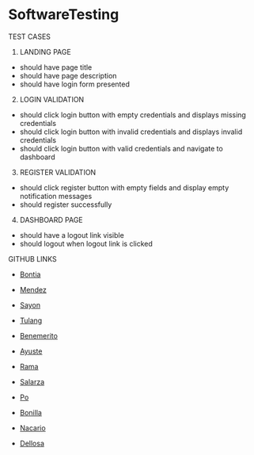 # SoftwareTesting

TEST CASES

1. LANDING PAGE
 - should have page title
 - should have page description
 - should have login form presented
2. LOGIN VALIDATION
 - should click login button with empty credentials and displays missing credentials
 - should click login button with invalid credentials and displays invalid credentials
 - should click login button with valid credentials and navigate to dashboard
3. REGISTER VALIDATION
 - should click register button with empty fields and display empty notification messages
 - should register successfully
4. DASHBOARD PAGE
 - should have a logout link visible
 - should logout when logout link is clicked

GITHUB LINKS

* [Bontia](https://github.com/aygeehammerrr)
* [Mendez](https://github.com/ChristianMae)
* [Sayon](https://github.com/VinceKlaus)
* [Tulang](https://github.com/nikkotulang)
* [Benemerito](https://github.com/sbenemerito)
* [Ayuste](https://github.com/kbayuste)
* [Rama](https://github.com/jesram1012)
* [Salarza](https://github.com/jsalarza)
* [Po](https://github.com/eleanorkategpo)
* [Bonilla](https://github.com/abebonilla1997)

* [Nacario](https://github.com/justjhey02)
* [Dellosa](https://github.com/cjdellosa)
